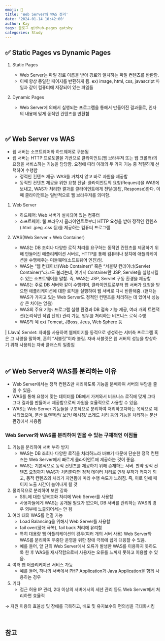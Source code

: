 ```yaml
---
emoji: 👋
title: 'Web Server와 WAS 정리'
date: '2024-01-14 10:42:00'
author: Kay
tags: 블로그 github-pages gatsby
categories: Study
---
```


## ✅ Static Pages vs Dynamic Pages

1. Static Pages

   - Web Server는 파일 경로 이름을 받아 경로와 일치하는 파일 컨텐츠를 반환함.
   - 이때 항상 동일한 페이지를 반환하게 됨. ex) image, html, css, javascript 파일과 같이 컴퓨터에 저장되어 있는 파일들

2. Dynamic Pages

   - Web Server에 의해서 실행되는 프로그램을 통해서 만들어진 결과물로, 인자의 내용에 맞게 동적인 컨텐츠를 반환함

<br>

## ✅ Web Server vs WAS

- 웹 서버는 소프트웨어와 하드웨어로 구분됨
- 웹 서버는 HTTP 프로토콜을 기반으로 클라이언트(웹 브라우저 또는 웹 크롤러)의 요청을 서비스하는 기능을 담당함. 요청에 따라 아래의 두 가지 기능 중 적절하게 선택하여 수행함
  - 정적인 컨텐츠 제공: WAS를 거치지 않고 바로 자원을 제공함
  - 동적인 컨텐츠 제공을 위한 요청 전달: 클라이언트의 요청(Request)을 WAS에 보내고, WAS가 처리한 결과를 클라이언트에게 전달(응답, Response)한다. 이때 클라이언트는 일반적으로 웹 브라우저를 의미함.

1. Web Server

   - 하드웨어: Web 서버가 설치되어 있는 컴퓨터
   - 소프트웨어: 웹 브라우저 클라이언트로부터 HTTP 요청을 받아 정적인 컨텐츠(.html .jpeg .css 등)를 제공하는 컴퓨터 프로그램

2. WAS(Web Server + Web Container)
   - WAS는 DB 조회나 다양한 로직 처리를 요구하는 동적인 컨텐츠를 제공하기 위해 만들어진 애플리케이션 서버로, HTTP를 통해 컴퓨터나 장치에 애플리케이션을 수행해주는 미들웨어(소프트웨어 엔진)임.
   - WAS는 “웹 컨테이너(Web Container)” 혹은 “서블릿 컨테이너(Servlet Container)”라고도 불리는데, 여기서 Container란 JSP, Servlet을 실행시킬 수 있는 소프트웨어를 말함. 즉, WAS는 JSP, Servlet 구동 환경을 제공함
   - WAS는 주로 DB 서버와 같이 수행되며, 클라이언트로부터 웹 서버가 요청을 받으면 애플리케이션에 대한 로직을 실행하여 웹 서버로 다시 반환해줌. (현재는 WAS가 가지고 있는 Web Server도 정적인 컨텐츠를 처리하는 데 있어서 성능상 큰 차이는 없음)
   - WAS의 주요 기능: 프로그램 실행 환경과 DB 접속 기능 제공, 여러 개의 트랜잭션(논리적인 작업 단위) 관리 기능, 업무를 처리하는 비즈니스 로직 수행
   - WAS의 예 ex) Tomcat, JBoss, Jeus, Web Sphere 등

| (Java) Servlet: 자바를 사용하여 웹페이지를 동적으로 생성하는 서버측 프로그램 혹은 그 사양을 말하며, 흔히 “서블릿”이라 불림. 자바 서블릿은 웹 서버의 성능을 향상하기 위해 사용되는 자바 클래스의 일종임

<br>

## ✅ Web Server와 WAS를 분리하는 이유

- Web Server에서는 정적 컨텐츠만 처리하도록 기능을 분배하여 서버의 부담을 줄일 수 있음.
- WAS를 통해 요청에 맞는 데이터를 DB에서 가져와서 비즈니스 로직에 맞게 그때 그때 결과를 만들어서 제공함으로써 자원을 효율적으로 사용할 수 있음.
- WAS는 Web Server 기능들을 구조적으로 분리하여 처리하고자하는 목적으로 제시되었으며, 분산 트랜잭션/ 보안/ 메시징/ 쓰레드 처리 등의 기능을 처리하는 분산 환경에서 사용됨

### Web Server와 WAS를 분리하여 얻을 수 있는 구체적인 이점들

1. 기능을 분리하여 서버 부하 방지
   - WAS는 DB 조회나 다양한 로직을 처리하느라 바쁘기 때문에 단순한 정적 컨텐츠는 Web Server에서 빠르게 클라이언트에 제공하는 것이 좋음.
   - WAS는 기본적으로 동적 컨텐츠를 제공하기 위해 존재하는 서버. 만약 정적 컨텐츠 요청까지 WAS가 처리한다면 정적 데이터 처리로 인해 부하가 커지게 되고, 동적 컨텐츠의 처리가 지연됨에 따라 수행 속도가 느려짐. 즉, 이로 인해 페이지 노출 시간이 늘어나게 될 것
2. 물리적으로 분리하여 보안 강화
   - SSL에 대한 암복호화 처리에 Web Server를 사용함
   - 사용자들에게 WAS는 공개될 필요가 없으며, DB 서버를 관리하는 WAS의 경우 외부에 노출되어서는 안 됨
3. 여러 대의 WAS를 연결 가능
   - Load Balancing을 위해서 Web Server를 사용함
   - fail over(장애 극복), fail back 처리에 유리함
   - 특히 대용량 웹 어플리케이션의 경우(여러 개의 서버 사용) Web Server와 WAS를 분리하여 무중단 운영을 위한 장애 극복에 쉽게 대응할 수 있음.
   - 예를 들어, 앞 단의 Web Server에서 오류가 발생한 WAS를 이용하지 못하도록 한 후 WAS를 재시작함으로써 사용자는 오류를 느끼지 못하고 이용할 수 있음.
4. 여러 웹 어플리케이션 서비스 가능
   - 예를 들어, 하나의 서버에서 PHP Application과 Java Application을 함께 사용하는 경우
5. 기타
   - 접근 허용 IP 관리, 2대 이상의 서버에서의 세션 관리 등도 Web Server에서 처리하면 효율적

→ 자원 이용의 효율성 및 장애를 극복하고, 배포 및 유지보수의 편의성을 극대화시킴

<br>

## 참고

```toc

```
